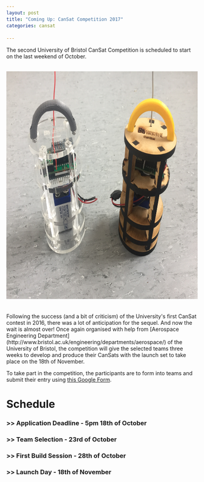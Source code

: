 ```yaml
---
layout: post
title: "Coming Up: CanSat Competition 2017"
categories: cansat

---
```


The second University of Bristol CanSat Competition is scheduled to start on the last weekend of October.

<!--more-->

<br />

<center><img src="/assets/posts/cansat-2017/demo.JPG" style="width:800px;height:600px;"></center>

<br />
<br />
Following the success (and a bit of criticism) of the University's first CanSat contest in 2016, 
there was a lot of anticipation for the sequel. And now the wait is almost over! Once again organised with help from
[Aerospace Engineering Department](http://www.bristol.ac.uk/engineering/departments/aerospace/) 
of the University of Bristol, the competition will give the selected teams three weeks to develop and produce their 
CanSats with the launch set to take place on the 18th of November.

To take part in the competition, the participants are to form into teams and 
submit their entry using [this Google Form](https://docs.google.com/a/bristol.ac.uk/forms/d/1bd33Ri4-xkptwQZHbSmQPtdkWog1ebTV1O3XLTwD53o/edit?usp=sharing).

# Schedule

### >> Application Deadline - 5pm 18th of October

### >> Team Selection - 23rd of October

### >> First Build Session - 28th of October

### >> Launch Day - 18th of November